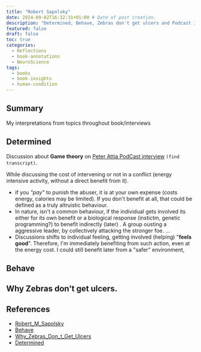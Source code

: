 ```yaml
---
title: "Robert Sapolsky"
date: 2024-09-02T16:32:31+01:00 # Date of post creation.
description: "Determined, Behave, Zebras don't get ulcers and Podcast Interviews notes"
featured: false
draft: false 
toc: true
categories:
  - Reflections
  - book-annotations
  - NeuroScience
tags:
  - books
  - book-insights
  - human-condition
---
```



## Summary

My interpretations from topics throughout book/interviews


## Determined

Discussion about **Game theory** on [Peter Attia PodCast interview](#) `(find transcript)`. 

While discussing the cost of intervening or not in a conflict (energy intensive activity, 
without a direct benefit from it).


* if you _"pay"_ to punish the abuser, it is at your own expense (costs energy, calories may be 
  limited). If you don't benefit at all, that could be defined as a truly altruistic behaviour.
* In nature, isn't a common behaviour, if the individual gets involved its either for its own 
  benefit or a biological response (instictm, genetic programming?) to benefit indirectly (later)
  . A  group ousting a aggressive leader, by collectively attacking the stronger foe. ...
* Discussions shifts to individual feeling, getting involved (helping) "**feels good**". 
  Therefore, I'm immediately benefiting from such action, even at the energy cost. I could 
  still benefit later from a "safer" environment,


## Behave


## Why Zebras don't get ulcers. 

## References

* [Robert_M_Sapolsky](https://www.goodreads.com/author/show/187.Robert_M_Sapolsky)
* [Behave](https://www.goodreads.com/book/show/31170723-behave)
* [Why_Zebras_Don_t_Get_Ulcers](https://www.goodreads.com/book/show/327.Why_Zebras_Don_t_Get_Ulcers)
* [Determined](https://www.goodreads.com/book/show/83817782-determined)
